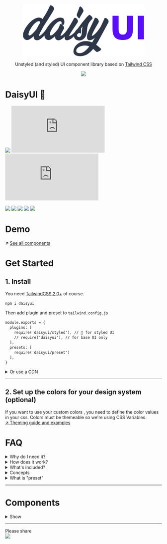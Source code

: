 <div align="center">

[![](https://raw.githubusercontent.com/saadeghi/files/main/daisyui/logo.svg)](#)  

Unstyled (and styled) UI component library based on [Tailwind CSS](https://tailwindcss.com/)

[![][tweet]][tweet-url]  

</div>

# DaisyUI 🌼

[![][install-size]][install-size-url] 
[![][base-css]][base-css-url]
[![][styled-css]][styled-css-url]
  
[![][build]][build-url]
[![][npm]][npm-url]
[![][dl]][npm-url]
[![][commit]][gh-url]
[![][license]][license-url]


[install-size]: https://badgen.net/packagephobia/publish/daisyui?label=package%20install%20size&icon=npm&color=purple
[base-css]: https://badgen.net/badgesize/normal/https/unpkg.com/daisyui/dist/base.min.css?label=base.css%20size&color=purple
[styled-css]: https://badgen.net/badgesize/normal/https/unpkg.com/daisyui/dist/styled.min.css?label=styled.css%20size&color=purple
[build]: https://badgen.net/github/checks/saadeghi/daisyui?label=build
[npm]: https://badgen.net/npm/v/daisyui?label=version&icon=npm&color=purple
[dl]: https://badgen.net/npm/dt/daisyui?icon=npm&color=purple
[commit]: https://badgen.net/github/last-commit/saadeghi/daisyui?icon=github&color=purple
[license]: https://badgen.net/github/license/saadeghi/daisyui?color=purple
[tweet]: https://img.shields.io/twitter/url?style=social&url=https%3A%2F%2Fgithub.com%2Fsaadeghi%2Fdaisyui

[install-size-url]: https://packagephobia.com/result?p=daisyui
[base-css-url]: https://unpkg.com/daisyui@latest/dist/base.min.css
[styled-css-url]: https://unpkg.com/daisyui@latest/dist/styled.min.css
[license-url]: https://github.com/saadeghi/daisyui/blob/master/LICENSE
[npm-url]: https://www.npmjs.com/package/daisyui
[gh-url]: https://github.com/saadeghi/daisyui
[build-url]: https://github.com/saadeghi/daisyui/actions
[tweet-url]: https://twitter.com/intent/tweet?text=Checkout%20DaisyUI%20on%20github%20https://github.com/saadeghi/daisyui

# Demo   
↗︎ [See all components](https://daisyui.netlify.app/)

# Get Started   
## 1. Install  

You need [TailwindCSS 2.0+](https://github.com/tailwindlabs/tailwindcss) of course.

```
npm i daisyui
```

Then add plugin and preset to `tailwind.config.js`
```
module.exports = {
  plugins: [
    require('daisyui/styled'), // 🌼 for styled UI
    // require('daisyui'), // for base UI only
  ],
  presets: [
    require('daisyui/preset')
  ],
}

```
<details>
<summary>
  Or use a CDN
</summary>
  
- 🌼 styled version
```
<link rel="stylesheet" href="https://unpkg.com/daisyui@latest/dist/styled.min.css" />
```
- unstyled version
```
<link rel="stylesheet" href="https://unpkg.com/daisyui@latest/dist/base.min.css" />
```
</details>

---

## 2. Set up the colors for your design system (optional)
  
If you want to use your custom colors , you need to define the color values in your css. Colors must be themeable so we're using CSS Variables.  
[↗︎ Theming guide and examples](docs/theming.md)


# FAQ


<details>
<summary>
  Why do I need it?
</summary>

> [↗︎ Utility first](https://tailwindcss.com/docs/utility-first) is fast and scalable but developing a scalable design system with utility first is messy, time consuming hard to manage. So why not put all basic skeleton of your UI components in one place and use it on all your design systems then use the power of utility first everywhere?  
  
</details>
  
<details>
<summary>
  How does it work?
</summary>

> **DaisyUI** provides basic and unstyled component classes that you can use for almost all design systems. It also has an optional style that you can use if you don't want to fully design your components.  
> It's all based on tailwind so you can customize everything with utility classes and [↗︎ purge](https://tailwindcss.com/docs/optimizing-for-production#purge-css-options) all unused class names.  
  
</details>
  
<details>
<summary>
  What's included?
</summary>
 
> When you add **DaisyUI** as a Tailwind CSS plugin, it gives you ready-to-use UI component classes to use. Like `btn`, `card`, `alert`, etc...  
> If you use the unstyled version, it has no color or visual style so you can fully style the components with Tailwind utility classes. If you use styled version, you get something pre-designed (like Bootstrap) but you can still customize it with Tailwind classes.  
  
</details>
  
<details>
<summary>
  Concepts
</summary>

> - **Typography, spacing, layout** You will handle these with tailwind classes. We suggest using the official [↗︎ Tailwind Typography](https://github.com/tailwindlabs/tailwindcss-typography) plugin
> - **Colors and theming** You should ditch Tailwind's default and multi-purpose color set and set your custom set of colors for a DaisyUI project. ([↗︎ Theming guide](docs/theming.md))
> - **Components** (like button, card, etc...) DaisyUI will handle this  
  
</details>
  
<details>
<summary>
  What is "preset"
</summary>

```
module.exports = {
  // ...
  presets: [
    require('daisyui/preset')
  ],
}

```
> When you add DaisyUI preset it will replaces default tailwind colors with a set of semantic color set that is themeable and can be configed with CSS variables.  
> `daisyui/preset` also adds a few `borderRadius` that is used in components. They are also configurable with CSS variables.

</details>
  
---

# Components  
<details>
<summary>
  Show
</summary>

- [x] Accordion
- [x] Alert
- [ ] Artboard
- [ ] App bar
- [x] Avatar
- [ ] Avatar group
- [x] Badge
- [ ] Banner
- [ ] Breadcrumb
- [x] [Button](docs/button.md)
- [x] Button group
- [x] Card
- [ ] Chat bubble
- [ ] Comment
- [ ] Divider
- [ ] Empty placeholder
- [ ] Form
  - [ ] Dropdown
  - [ ] Select
  - [x] Text input
  - [ ] Text area
  - [ ] Checkbox
  - [ ] Radio
  - [ ] Range slider
  - [ ] Switch
  - [ ] Upload
- [ ] Loading
- [x] Menu
- [ ] Navbar
- [ ] Modal
- [x] Pagination
- [ ] Progress
- [ ] Progress indicator
- [ ] Skeleton placeholder
- [ ] Statistic
- [ ] Steps
- [ ] Tag
- [ ] Tabs
- [ ] Timeline
- [ ] Toast
- [ ] Tooltip
</details>

---

Please share  
[![][tweet]][tweet-url]  

